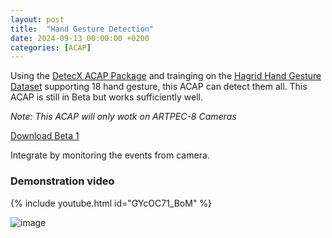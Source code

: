 ```yaml
---
layout: post
title:  "Hand Gesture Detection"
date: 2024-09-13 00:00:00 +0200
categories: [ACAP]
---
```


Using the [DetecX ACAP Package](https://pandosme.github.io/acap/2024/09/04/Custom_Object_Detection_Models.html) and trainging on the [Hagrid Hand Gesture Dataset](https://github.com/hukenovs/hagrid) supporting 18 hand gesture, this ACAP can detect them all.
This ACAP is still in Beta but works sufficiently well.

*Note: This ACAP will only wotk on ARTPEC-8 Cameras*
 
[Download Beta 1](https://www.dropbox.com/scl/fi/92rsm7zkqxlaqvxlfq038/HandGestures.zip?rlkey=ukyzhemobwgncuw2zi47099f6&st=y1r6ictd&dl=1)

Integrate by monitoring the events from camera.

### Demonstration video
{% include youtube.html id="GYcOC71_BoM" %}

![image](https://api.aintegration.team/image/hand)
